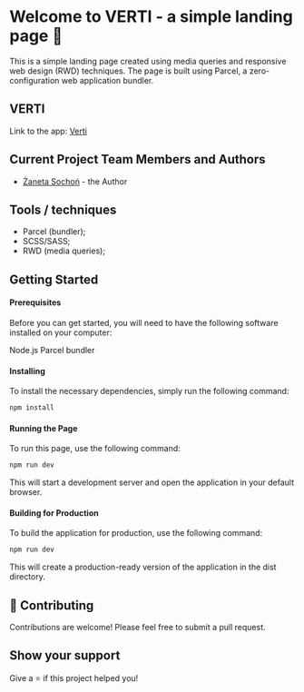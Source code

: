 # Welcome to VERTI - a simple landing page 👋

This is a simple landing page created using media queries and responsive web design (RWD) techniques. The page is built using Parcel, a zero-configuration web application bundler.

## VERTI

Link to the app: [Verti](https://verti-simple-landing-page.netlify.app/)

## Current Project Team Members and Authors

- [Żaneta Sochoń](https://github.com/zanetasochon) - the Author

## Tools / techniques

- Parcel (bundler);
- SCSS/SASS;
- RWD (media queries);

## Getting Started

#### Prerequisites

Before you can get started, you will need to have the following software installed on your computer:

Node.js
Parcel bundler

#### Installing

To install the necessary dependencies, simply run the following command:

```bash
npm install
```

#### Running the Page

To run this page, use the following command:

```bash
npm run dev
```

This will start a development server and open the application in your default browser.

#### Building for Production

To build the application for production, use the following command:

```bash
npm run dev
```

This will create a production-ready version of the application in the dist directory.

## 🤝 Contributing

Contributions are welcome! Please feel free to submit a pull request.

## Show your support

Give a ⭐️ if this project helped you!

